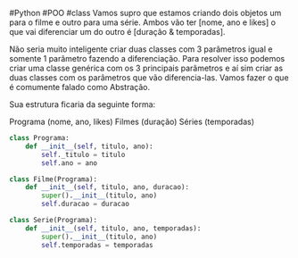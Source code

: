 #Python #POO #class 
Vamos supro que estamos criando dois objetos um para o filme e outro para uma série. Ambos vão ter [nome, ano e likes] o que vai diferenciar um do outro é [duração & temporadas].

Não seria muito inteligente criar duas classes com 3 parâmetros igual e somente 1 parâmetro fazendo a diferenciação. Para resolver isso podemos criar uma classe genérica com os 3 principais parâmetros e aí sim criar as duas classes com os parâmetros que vão diferencia-las. Vamos fazer o que é comumente falado como Abstração.

Sua estrutura ficaria da seguinte forma: 

Programa (nome, ano, likes)
	Filmes (duração)
	Séries (temporadas)

```python
class Programa:
    def __init__(self, titulo, ano):
        self._titulo = titulo
        self.ano = ano

class Filme(Programa):
    def __init__(self, titulo, ano, duracao):
        super().__init__(titulo, ano)
        self.duracao = duracao

class Serie(Programa):
    def __init__(self, titulo, ano, temporadas):
        super().__init__(titulo, ano)
        self.temporadas = temporadas
```



